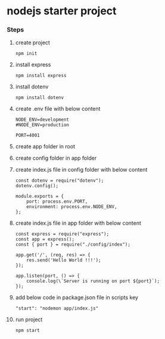 # nodejs starter project

### Steps

1. create project

    ```
    npm init
    ```

2. install express

    ```
    npm install express
    ```

3. install dotenv

    ```
    npm install dotenv
    ```

4. create .env file with below content

    ```
    NODE_ENV=development
    #NODE_ENV=production

    PORT=4001
    ```

5. create app folder in root
6. create config folder in app folder
7. create index.js file in config folder with below content

    ```
    const dotenv = require("dotenv");
    dotenv.config();

    module.exports = {
        port: process.env.PORT,
        environment: process.env.NODE_ENV,
    };
    ```

8. create index.js file in app folder with below content

    ```
    const express = require("express");
    const app = express();
    const { port } = require("./config/index");

    app.get('/', (req, res) => {
        res.send('Hello World !!!');
    });

    app.listen(port, () => {
        console.log(\`Server is running on port ${port}`);
    });
    ```

9. add below code in package.json file in scripts key
    
    ```
    "start": "nodemon app/index.js"
    ```
    
10. run project

    ```
    npm start
    ```
